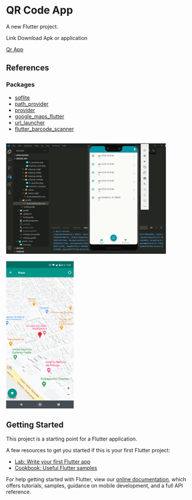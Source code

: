 # QR Code App

A new Flutter project.

Link Download Apk or application

<a href="https://drive.google.com/file/d/1W0PBFDMnx-_fL6HgmpxMK_AZTUaJsV6o/view?usp=sharing">Qr App</a>

## References

<h3>Packages</h3>

<ul>
<li><a href="https://pub.dev/packages/sqflite">sqflite</a></li>
<li><a href="https://pub.dev/packages/path_provider">path_provider</a></li>
<li><a href="https://pub.dev/packages/provider">provider</a></li>
<li><a href="https://pub.dev/packages/google_maps_flutter">google_maps_flutter</a></li>
<li><a href="https://pub.dev/packages/url_launcher">url_launcher</a></li>
<li><a href="https://pub.dev/packages/flutter_barcode_scanner">flutter_barcode_scanner</a></li>
</ul>

<br/>

<img src="./lib/images/evidencia.png" with="300px" height="300px" />
<br/>
<br/>
<img src="./lib/images/evidencia1.png" with="400px" height="400px"  />


## Getting Started

This project is a starting point for a Flutter application.

A few resources to get you started if this is your first Flutter project:

- [Lab: Write your first Flutter app](https://flutter.dev/docs/get-started/codelab)
- [Cookbook: Useful Flutter samples](https://flutter.dev/docs/cookbook)

For help getting started with Flutter, view our
[online documentation](https://flutter.dev/docs), which offers tutorials,
samples, guidance on mobile development, and a full API reference.
